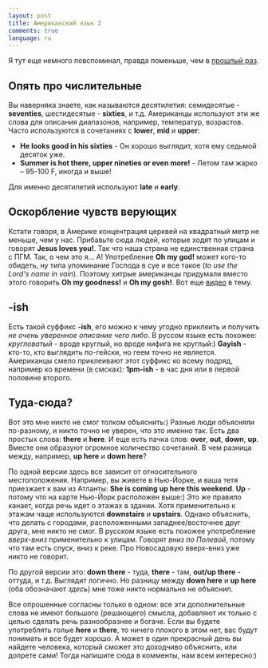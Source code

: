 ```yaml
---
layout: post
title: Американский язык 2
comments: true
language: ru
---
```


Я тут еще немного повспоминал, правда поменьше, чем в [прошлый раз](/2013/10/09/american-english/).

## Опять про числительные

Вы наверняка знаете, как называются десятилетия: семидесятые - __seventies__, шестидесятые - __sixties__, и т.д. Американцы используют эти же слова для описания диапазонов, например, температур, возрастов. Часто используются в сочетаниях с __lower__, __mid__ и __upper__:

* __He looks good in his sixties__ - Он хорошо выглядит, хотя ему седьмой десяток уже.
* __Summer is hot there, upper nineties or even more!__ - Летом там жарко – 95-100 F, иногда и выше!

Для именно десятилетий используют __late__ и __early__. 

## Оскорбление чувств верующих

Кстати говоря, в Америке концентрация церквей на квадратный метр не меньше, чем у нас. Прибавьте сюда людей, которые ходят по улицам и говорят __Jesus loves you!__. Так что наша страна не единственная страна с ПГМ. Так, о чем это я... А! Употребление __Oh my god!__ может кого-то обидеть, ну типа упоминание Господа в суе и все такое (_to use the Lord's name in vain_). Поэтому хитрые американцы придумали вместо этого говорить __Oh my goodness!__ и __Oh my gosh!__. Вот еще [видео](http://www.youtube.com/watch?v=Dd7dQh8u4Hc) в тему.

## -ish

Есть такой суффикс __-ish__, его можно к чему угодно приклеить и получить _не очень уверенное описание чего либо_. В руссом языке есть похожее: _кругловатый_ - вроде круглый, но вроде нифига не круглый:) __Gayish__ - кто-то, кто выглядить по-гейски, но геем точно не является. Американцы смело приклеивают этот суффикс ко всему подряд, например ко времени (в смсках): __1pm-ish__ - в час дня или в первой половине второго.

## Туда-сюда?

Вот это мне никто не смог толком объяснить:) Разные люди объясняли по-разному, и никто точно не уверен, что это именно так. Есть два простых слова: __there__ и __here__. И еще есть пачка слов: __over__, __out__, __down__, __up__. Вместе они образуют огромное количество сочетаний. В чем разница между, например, __up here__ и __down here__?

По одной версии здесь все зависит от относительного местоположения. Например, вы живете в Нью-Йорке, и ваша тетя приезжает к вам из Атланты: __She is coming up here this weekend__. __Up__ - потому что на карте Нью-Йорк расположен выше:) Это же правило канает, когда речь идет о этажах в здании. Хотя применительно к этажам чаще используются __downstairs__ и __upstairs__. Однако объяснить, что делать с городами, расположенными западнее/восточнее друг друга, мне никто не смог. В русском языке есть похожее употребление _вверх-вниз_ применительно к улицам. Говорят _вниз по Полевой_, потому что там есть спуск, вниз к реке. Про Новосадовую вверх-вниз уже никто не говорит.

По другой версии это: __down there__ - туда, __there__ - там, __out/up there__ - оттуда, и т.д. Выглядит логично. Но разницу между __down here__ и __up here__ (оба обозначают _здесь_) мне тоже никто нормально не объяснил.

Все опрошенные согласны только в одном: все эти дополнительные слова не имеют большого (решающего) смысла, добавляют их только с целью сделать речь разнообразнее и богаче. Если вы будете употреблять голые __here__ и __there__, то ничего плохого в этом нет, вас будут понимать и все будет хорошо. А может в один прекрасный день вы найдете человека, который сможет это доходчиво объяснить, или допрете сами! Тогда напишите сюда в комменты, нам всем интересно:)